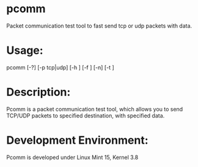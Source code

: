 pcomm
=====

Packet communication test tool to fast send tcp or udp packets with data.

Usage:
=====

pcomm [-?] [-p tcp|udp] [-h <hostname>] [-f <datafile>] [-n] [-t <timeout>] <port> <packet data appended>

Description:
=====

Pcomm is a packet communication test tool, which allows you to send TCP/UDP packets to specified destination, with specified data.

Development Environment:
=====

Pcomm is developed under Linux Mint 15, Kernel 3.8